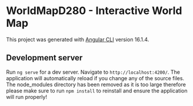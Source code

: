 # WorldMapD280 - Interactive World Map

This project was generated with [Angular CLI](https://github.com/angular/angular-cli) version 16.1.4.

## Development server

Run `ng serve` for a dev server. Navigate to `http://localhost:4200/`. The application will automatically reload if you change any of the source files. The node_modules directory has been removed as it is too large therefore please make sure to run `npm install` to reinstall and ensure the application will run properly!
